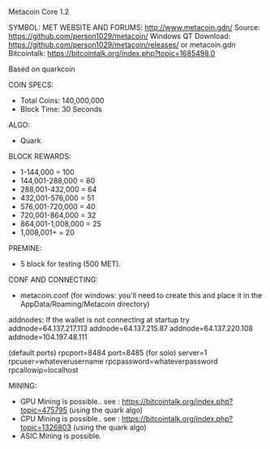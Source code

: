 Metacoin Core 1.2

SYMBOL: MET
WEBSITE AND FORUMS: http://www.metacoin.gdn/
Source: https://github.com/person1029/metacoin/
Windows QT Download: https://github.com/person1029/metacoin/releases/ or metacoin.gdn
Bitcointalk: https://bitcointalk.org/index.php?topic=1685498.0

Based on quarkcoin

COIN SPECS:
- Total Coins: 140,000,000
- Block Time: 30 Seconds

ALGO:
- Quark

BLOCK REWARDS:

- 1-144,000 = 100
- 144,001-288,000 = 80
- 288,001-432,000 = 64
- 432,001-576,000 = 51
- 576,001-720,000 = 40
- 720,001-864,000 = 32
- 864,001-1,008,000 = 25
- 1,008,001+ = 20

PREMINE:
- 5 block for testing (500 MET).

CONF AND CONNECTING:
- metacoin.conf (for windows: you'll need to create this and place it in the AppData/Roaming/Metacoin directory)

addnodes:
If the wallet is not connecting at startup try 
addnode=64.137.217.113
addnode=64.137.215.87
addnode=64.137.220.108
addnode=104.197.48.111

 (default ports)
rpcport=8484
port=8485
 (for solo)
server=1
rpcuser=whateverusername
rpcpassword=whateverpassword
rpcallowip=localhost

MINING:
- GPU Mining is possible.. see : https://bitcointalk.org/index.php?topic=475795 (using the quark algo)
- CPU Mining is possible.. see : https://bitcointalk.org/index.php?topic=1326803 (using the quark algo)
- ASIC Mining is possible.